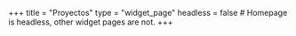 +++
title = "Proyectos"
type = "widget_page"
headless = false  # Homepage is headless, other widget pages are not.
+++